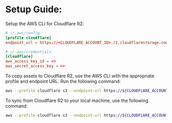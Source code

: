 # Setup Guide:

Setup the AWS CLI for Cloudflare R2:

```toml
# ~/.aws/config
[profile cloudflare]
endpoint_url = https://<CLOUDFLARE_ACCOUNT_ID>.r2.cloudflarestorage.com
```

```toml
# ~/.aws/credentials
[cloudflare]
aws_access_key_id = <>
aws_secret_access_key = <>
```

To copy assets to Cloudflare R2, use the AWS CLI with the appropriate profile and endpoint URL. Run the following command:

```sh
aws --profile cloudflare s3 --endpoint-url https://${CLOUDFLARE_ACCOUNT_ID}.r2.cloudflarestorage.com cp --recursive src/assets s3://yomis-blog/assets
```

To sync from Cloudflare R2 to your local machine, use the following command:

```sh
aws --profile cloudflare s3 --endpoint-url https://${CLOUDFLARE_ACCOUNT_ID}.r2.cloudflarestorage.com sync s3://yomis-blog/assets ./src/assets
```
